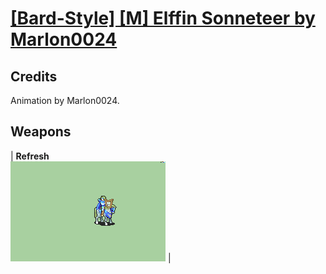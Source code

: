 # [\[Bard-Style\] \[M\] Elffin Sonneteer by Marlon0024](./)
## Credits

Animation by Marlon0024.

## Weapons

| <b>Refresh</b><br/><img alt="Refresh animation" src="./8.%20Refresh/Refresh.gif"/> |
